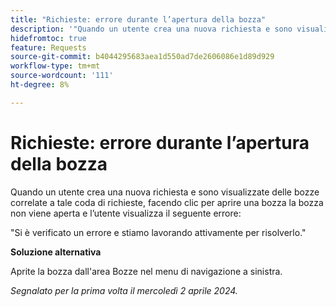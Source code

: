 ```yaml
---
title: "Richieste: errore durante l’apertura della bozza"
description: '"Quando un utente crea una nuova richiesta e sono visualizzate delle bozze correlate a tale coda di richieste, facendo clic per aprire una bozza la bozza non viene aperta e l’utente visualizza un errore. È disponibile una soluzione alternativa.”'
hidefromtoc: true
feature: Requests
source-git-commit: b4044295683aea1d550ad7de2606086e1d89d929
workflow-type: tm+mt
source-wordcount: '111'
ht-degree: 8%

---
```



# Richieste: errore durante l’apertura della bozza

Quando un utente crea una nuova richiesta e sono visualizzate delle bozze correlate a tale coda di richieste, facendo clic per aprire una bozza la bozza non viene aperta e l’utente visualizza il seguente errore:

&quot;Si è verificato un errore e stiamo lavorando attivamente per risolverlo.&quot;

**Soluzione alternativa**

Aprite la bozza dall&#39;area Bozze nel menu di navigazione a sinistra.

_Segnalato per la prima volta il mercoledì 2 aprile 2024._

